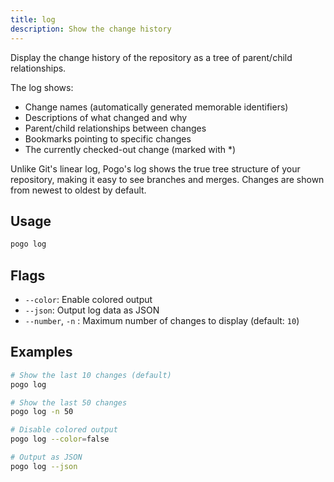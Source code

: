 ```yaml
---
title: log
description: Show the change history
---
```


Display the change history of the repository as a tree of parent/child relationships.

The log shows:
- Change names (automatically generated memorable identifiers)
- Descriptions of what changed and why
- Parent/child relationships between changes
- Bookmarks pointing to specific changes
- The currently checked-out change (marked with *)

Unlike Git's linear log, Pogo's log shows the true tree structure of your
repository, making it easy to see branches and merges. Changes are shown
from newest to oldest by default.

## Usage

```bash
pogo log
```

## Flags

- `--color`: Enable colored output
- `--json`: Output log data as JSON
- `--number`, `-n` <int32>: Maximum number of changes to display (default: `10`)

## Examples

```bash
# Show the last 10 changes (default)
pogo log

# Show the last 50 changes
pogo log -n 50

# Disable colored output
pogo log --color=false

# Output as JSON
pogo log --json
```

